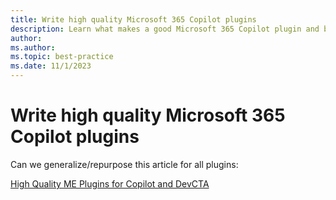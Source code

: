 ```yaml
---
title: Write high quality Microsoft 365 Copilot plugins
description: Learn what makes a good Microsoft 365 Copilot plugin and best practices
author: 
ms.author:
ms.topic: best-practice
ms.date: 11/1/2023
---
```


# Write high quality Microsoft 365 Copilot plugins

Can we generalize/repurpose this article for all plugins:

[High Quality ME Plugins for Copilot and DevCTA](https://review.learn.microsoft.com/en-us/microsoftteams/platform/concepts/deploy-and-publish/high-quality-message-extension?branch=pr-en-us-9711&tabs=tasks)

